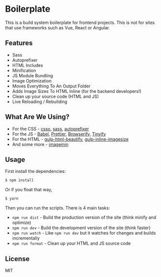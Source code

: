 # Boilerplate

This is a build system boilerplate for frontend projects.
This is not for sites that use frameworks such as Vue, React or Angular.

## Features

* Sass
* Autoprefixer
* HTML Includes
* Minification
* JS Module Bundling
* Image Optimization
* Moves Everything To An Output Folder
* Adds Image Sizes To HTML Inline (for the backend developers!)
* Clean up your source code (HTML and JS)
* Live Reloading / Rebuilding

## What Are We Using?

* For the CSS - [csso](https://css.github.io/csso/csso.html), [sass](https://sass-lang.com/), [autoprefixer](https://github.com/postcss/autoprefixer)
* For the JS - [Babel](https://babeljs.io/), [Prettier](https://prettier.io/), [Browserify](http://browserify.org/), [Tinyify](https://github.com/browserify/tinyify)
* For the HTML - [gulp-html-beautify](https://www.npmjs.com/package/gulp-html-beautify), [gulp-inline-imagesize](https://www.npmjs.com/package/gulp-inline-imagesize)
* And some more - [imagemin](https://github.com/imagemin/imagemin)

## Usage

First install the dependencies:

```bash
$ npm install
```

Or if you float that way,

```bash
$ yarn
```

Then you can run the scripts.
There is 4 main tasks:

* `npm run dist` - Build the production version of the site (think minify and optimize)
* `npm run dev` - Build the development version of the site (think faster)
* `npm run watch` - Like `npm run dev` but it watches for changes and builds incrementally
* `npm run format` - Clean up your HTML and JS source code

## License

MIT